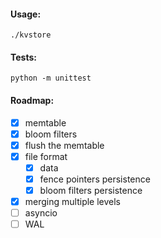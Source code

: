#### Usage:

`./kvstore`

#### Tests:

`python -m unittest`

#### Roadmap:

- [x] memtable
- [x] bloom filters
- [x] flush the memtable
- [x] file format
  - [x] data
  - [x] fence pointers persistence
  - [x] bloom filters persistence
- [x] merging multiple levels
- [ ] asyncio
- [ ] WAL
